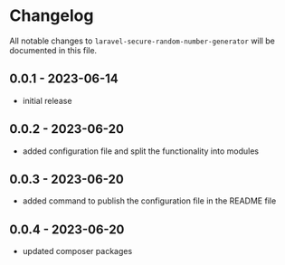 # Changelog

All notable changes to `laravel-secure-random-number-generator` will be documented in this file.

## 0.0.1 - 2023-06-14

- initial release

## 0.0.2 - 2023-06-20

- added configuration file and split the functionality into modules

## 0.0.3 - 2023-06-20

- added command to publish the configuration file in the README file

## 0.0.4 - 2023-06-20

- updated composer packages
